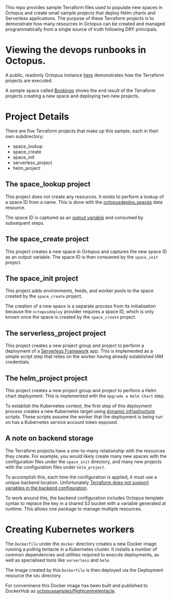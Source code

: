 This repo provides sample Terraform files used to populate new spaces in Octopus and create
small sample projects that deploy Helm charts and Serverless applications. The purpose of these 
Terraform projects is to demonstrate how many resources in Octopus can be created and managed 
programmatically from a single source of truth following DRY principals.

# Viewing the devops runbooks in Octopus.

A public, readonly Octopus instance [here](https://mattc.octopus.app/app#/Spaces-1313/projects/create-new-space/operations/runbooks)
demonstrates how the Terraform projects are executed.

A sample space called [Bookings](https://mattc.octopus.app/app#/Spaces-1318) shows the end result
of the Terraform projects creating a new space and deploying two new projects.

# Project Details

There are five Terraform projects that make up this sample, each in their own subdirectory:

* space_lookup
* space_create
* space_init
* serverless_project
* helm_project

## The space_lookup project

This project does not create any resources. It exists to perform a lookup of a space ID from a name. 
This is done with the [octopusdeploy_spaces](https://registry.terraform.io/providers/OctopusDeployLabs/octopusdeploy/latest/docs/data-sources/spaces)
data resource.

The space ID is captured as an [output variable](https://octopus.com/docs/projects/variables/output-variables)
and consumed by subsequent steps.

## The space_create project

This project creates a new space in Octopus and captures the new space ID as an output variable.
The space ID is then consumed by the `space_init` project.

## The space_init project

This project adds environments, feeds, and worker pools to the space created by the `space_create`
project.

The creation of a new space is a separate process from its initialisation because the `octopusdeploy`
provider requires a space ID, which is only known once the space is created by the `space_create`
project.

## The serverless_project project

This project creates a new project group and project to perform a deployment of a [Serverless 
Framework](https://www.serverless.com/) app. This is implemented as a simple script step that relies
on the worker having already established IAM credentials.

## The helm_project project

This project creates a new project group and project to perform a Helm chart deployment. This is
implemented with the `Upgrade a Helm Chart` step.

To establish the Kubernetes context, the first step of this deployment process creates a new
Kubernetes target using [dynamic infrastructure](https://octopus.com/docs/infrastructure/deployment-targets/dynamic-infrastructure) 
scripts. These scripts assume the worker that the deployment is being run on has a Kubernetes
service account token exposed.

## A note on backend storage
The Terraform projects have a one-to-many relationship with the resources they create. For example,
you would likely create many new spaces with the configuration files under the `space_init`
directory, and many new projects with the configuration files under `helm_project`.

To accomplish this, each time the configuration is applied, it must use a unique backend location.
Unfortunately [Terraform does not support variables in the backend configuration](https://github.com/hashicorp/terraform/issues/13022).

To work around this, the backend configuration includes Octopus template syntax to replace the
key in a shared S3 bucket with a variable generated at runtime. This allows one package to manage
multiple resources.

# Creating Kubernetes workers

The `Dockerfile` under the `docker` directory creates a new Docker image running a polling tentacle
in a Kubernetes cluster. It installs a number of common dependencies and utilities required to execute deployments,
as well as specialised tools like `serverless` and `helm`.

The image created by this `Dockerfile` is then deployed via the Deployment resource the `k8s` directory.

For conveninece this Docker image has been built and published to DockerHub as 
[octopussamples/flightcentretentacle](https://hub.docker.com/r/octopussamples/flightcentretentacle).
